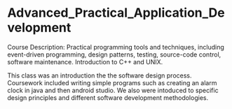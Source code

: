 # Advanced_Practical_Application_Development
Course Description: Practical programming tools and techniques, including event-driven programming, design patterns, testing, source-code control, software maintenance. Introduction to C++ and UNIX.

This class was an introduction the the software design process. Coursework included writing simple programs such as creating an alarm clock in java and then android studio. We also were intoduced to specific design principles and different software development methodologies.

